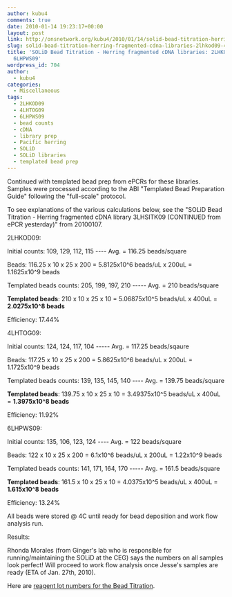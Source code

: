 ```yaml
---
author: kubu4
comments: true
date: 2010-01-14 19:23:17+00:00
layout: post
link: http://onsnetwork.org/kubu4/2010/01/14/solid-bead-titration-herring-fragmented-cdna-libraries-2lhkod09-4lhtog09-6lhpws09/
slug: solid-bead-titration-herring-fragmented-cdna-libraries-2lhkod09-4lhtog09-6lhpws09
title: 'SOLiD Bead Titration - Herring fragmented cDNA libraries: 2LHKOD09, 4LHTOG09,
  6LHPWS09'
wordpress_id: 704
author:
  - kubu4
categories:
  - Miscellaneous
tags:
  - 2LHKOD09
  - 4LHTOG09
  - 6LHPWS09
  - bead counts
  - cDNA
  - library prep
  - Pacific herring
  - SOLiD
  - SOLiD libraries
  - templated bead prep
---
```


Continued with templated bead prep from ePCRs for these libraries. Samples were processed according to the ABI "Templated Bead Preparation Guide" following the "full-scale" protocol.

To see explanations of the various calculations below, see the "SOLiD Bead Titration - Herring fragmented cDNA library 3LHSITK09 (CONTINUED from ePCR yesterday)" from 20100107.

2LHKOD09:

Initial counts: 109, 129, 112, 115 ---- Avg. = 116.25 beads/square

Beads: 116.25 x 10 x 25 x 200 = 5.8125x10^6 beads/uL x 200uL = 1.1625x10^9 beads

Templated beads counts: 205, 199, 197, 210 ----- Avg. = 210 beads/square

**Templated beads**: 210 x 10 x 25 x 10 = 5.06875x10^5 beads/uL x 400uL = **2.0275x10^8 beads**

Efficiency: 17.44%

4LHTOG09:

Initial counts: 124, 124, 117, 104 ----- Avg. = 117.25 beads/sqaure

Beads: 117.25 x 10 x 25 x 200 = 5.8625x10^6 beads/uL x 200uL = 1.1725x10^9 beads

Templated beads counts: 139, 135, 145, 140 ---- Avg. = 139.75 beads/square

**Templated beads**: 139.75 x 10 x 25 x 10 = 3.49375x10^5 beads/uL x 400uL = **1.3975x10^8 beads**

Efficiency: 11.92%

6LHPWS09:

Initial counts: 135, 106, 123, 124 ---- Avg. = 122 beads/square

Beads: 122 x 10 x 25 x 200 = 6.1x10^6 beads/uL x 200uL = 1.22x10^9 beads

Templated beads counts: 141, 171, 164, 170 ----- Avg. = 161.5 beads/square

**Templated beads**: 161.5 x 10 x 25 x 10 = 4.0375x10^5 beads/uL x 400uL = **1.615x10^8 beads**

Efficiency: 13.24%

All beads were stored @ 4C until ready for bead deposition and work flow analysis run.

Results:

Rhonda Morales (from Ginger's lab who is responsible for running/maintaining the SOLiD at the CEG) says the numbers on all samples look perfect! Will proceed to work flow analysis once Jesse's samples are ready (ETA of Jan. 27th, 2010).

Here are [reagent lot numbers for the Bead Titration](http://eagle.fish.washington.edu/Arabidopsis/Notebook%20Workup%20Files/20100116-01.jpg).
